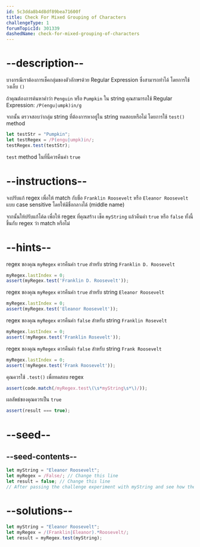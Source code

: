 ```yaml
---
id: 5c3dda8b4d8df89bea71600f
title: Check For Mixed Grouping of Characters
challengeType: 1
forumTopicId: 301339
dashedName: check-for-mixed-grouping-of-characters
---
```


# --description--

บางกรณีเราต้องการเช็คกลุ่มของตัวอักษรด้วย Regular Expression ซึ่งสามารถทำได้ โดยการใช้วงเล็บ `()`

ถ้าคุณต้องการค้นหาคำว่า `Penguin` หรือ `Pumpkin` ใน string คุณสามารถใช้ Regular Expression: `/P(engu|umpk)in/g`

จากนั้น ตรวจสอบว่ากลุ่ม string ที่ต้องการหาอยู่ใน string ทดสอบหรือไม่ โดยการใช้ `test()` method

```js
let testStr = "Pumpkin";
let testRegex = /P(engu|umpk)in/;
testRegex.test(testStr);
```

`test` method ในที่นี้ควรคืนค่า `true`

# --instructions--

จงปรับแก้ regex เพื่อให้ match กับชื่อ `Franklin Roosevelt` หรือ `Eleanor Roosevelt` แบบ case sensitive โดยให้มีชื่อกลางได้ (middle name)

จากนั้นให้ปรับแก้โค้ด เพื่อให้ regex ที่คุณสร้าง เช็ค `myString` แล้วคืนค่า `true` หรือ `false` ทั้งนี้ขึ้นกับ regex ว่า match หรือไม่

# --hints--

regex ของคุณ `myRegex` ควรคืนค่า `true` สำหรับ string `Franklin D. Roosevelt`

```js
myRegex.lastIndex = 0;
assert(myRegex.test('Franklin D. Roosevelt'));
```

regex ของคุณ `myRegex` ควรคืนค่า `true` สำหรับ string `Eleanor Roosevelt`

```js
myRegex.lastIndex = 0;
assert(myRegex.test('Eleanor Roosevelt'));
```

regex ของคุณ `myRegex` ควรคืนค่า `false` สำหรับ string `Franklin Rosevelt`

```js
myRegex.lastIndex = 0;
assert(!myRegex.test('Franklin Rosevelt'));
```

regex ของคุณ `myRegex` ควรคืนค่า `false` สำหรับ string `Frank Roosevelt`

```js
myRegex.lastIndex = 0;
assert(!myRegex.test('Frank Roosevelt'));
```

คุณควรใช้ `.test()` เพื่อทดสอบ regex

```js
assert(code.match(/myRegex.test\(\s*myString\s*\)/));
```

ผลลัพธ์ของคุณควรเป็น `true`

```js
assert(result === true);
```

# --seed--

## --seed-contents--

```js
let myString = "Eleanor Roosevelt";
let myRegex = /False/; // Change this line
let result = false; // Change this line
// After passing the challenge experiment with myString and see how the grouping works
```

# --solutions--

```js
let myString = "Eleanor Roosevelt";
let myRegex = /(Franklin|Eleanor).*Roosevelt/;
let result = myRegex.test(myString);
```
